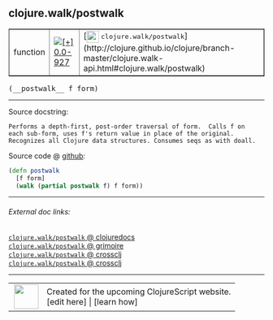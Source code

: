 ## clojure.walk/postwalk



 <table border="1">
<tr>
<td>function</td>
<td><a href="https://github.com/cljsinfo/cljs-api-docs/tree/0.0-927"><img valign="middle" alt="[+] 0.0-927" title="Added in 0.0-927" src="https://img.shields.io/badge/+-0.0--927-lightgrey.svg"></a> </td>
<td>
[<img height="24px" valign="middle" src="http://i.imgur.com/1GjPKvB.png"> <samp>clojure.walk/postwalk</samp>](http://clojure.github.io/clojure/branch-master/clojure.walk-api.html#clojure.walk/postwalk)
</td>
</tr>
</table>


 <samp>
(__postwalk__ f form)<br>
</samp>

---





Source docstring:

```
Performs a depth-first, post-order traversal of form.  Calls f on
each sub-form, uses f's return value in place of the original.
Recognizes all Clojure data structures. Consumes seqs as with doall.
```


Source code @ [github](https://github.com/clojure/clojurescript/blob/r2301/src/cljs/clojure/walk.cljs#L50-L56):

```clj
(defn postwalk
  [f form]
  (walk (partial postwalk f) f form))
```

<!--
Repo - tag - source tree - lines:

 <pre>
clojurescript @ r2301
└── src
    └── cljs
        └── clojure
            └── <ins>[walk.cljs:50-56](https://github.com/clojure/clojurescript/blob/r2301/src/cljs/clojure/walk.cljs#L50-L56)</ins>
</pre>

-->

---



###### External doc links:

[`clojure.walk/postwalk` @ clojuredocs](http://clojuredocs.org/clojure.walk/postwalk)<br>
[`clojure.walk/postwalk` @ grimoire](http://conj.io/store/v1/org.clojure/clojure/1.7.0-beta3/clj/clojure.walk/postwalk/)<br>
[`clojure.walk/postwalk` @ crossclj](http://crossclj.info/fun/clojure.walk/postwalk.html)<br>
[`clojure.walk/postwalk` @ crossclj](http://crossclj.info/fun/clojure.walk.cljs/postwalk.html)<br>

---

 <table>
<tr><td>
<img valign="middle" align="right" width="48px" src="http://i.imgur.com/Hi20huC.png">
</td><td>
Created for the upcoming ClojureScript website.<br>
[edit here] | [learn how]
</td></tr></table>

[edit here]:https://github.com/cljsinfo/cljs-api-docs/blob/master/cljsdoc/clojure.walk/postwalk.cljsdoc
[learn how]:https://github.com/cljsinfo/cljs-api-docs/wiki/cljsdoc-files

<!--

This information was too distracting to show to readers, but I'll leave it
commented here since it is helpful to:

- pretty-print the data used to generate this document
- and show how to retrieve that data



The API data for this symbol:

```clj
{:ns "clojure.walk",
 :name "postwalk",
 :signature ["[f form]"],
 :history [["+" "0.0-927"]],
 :type "function",
 :full-name-encode "clojure.walk/postwalk",
 :source {:code "(defn postwalk\n  [f form]\n  (walk (partial postwalk f) f form))",
          :title "Source code",
          :repo "clojurescript",
          :tag "r2301",
          :filename "src/cljs/clojure/walk.cljs",
          :lines [50 56]},
 :full-name "clojure.walk/postwalk",
 :clj-symbol "clojure.walk/postwalk",
 :docstring "Performs a depth-first, post-order traversal of form.  Calls f on\neach sub-form, uses f's return value in place of the original.\nRecognizes all Clojure data structures. Consumes seqs as with doall."}

```

Retrieve the API data for this symbol:

```clj
;; from Clojure REPL
(require '[clojure.edn :as edn])
(-> (slurp "https://raw.githubusercontent.com/cljsinfo/cljs-api-docs/catalog/cljs-api.edn")
    (edn/read-string)
    (get-in [:symbols "clojure.walk/postwalk"]))
```

-->
